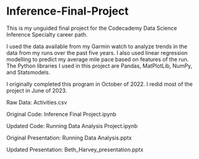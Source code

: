 # Inference-Final-Project
 
This is my unguided final project for the Codecademy Data Science Inference Specialty career path.

I used the data available from my Garmin watch to analyze trends in the data from my runs over the past five years. I also used linear regression modelling to predict my average mile pace based on features of the run. The Python libraries I used in this project are Pandas, MatPlotLib, NumPy, and Statsmodels.

I originally completed this program in October of 2022. I redid most of the project in June of 2023.

Raw Data: Activities.csv

Original Code: Inference Final Project.ipynb

Updated Code: Running Data Analysis Project.ipynb

Original Presentation: Running Data Analysis.pptx

Updated Presentation: Beth_Harvey_presentation.pptx
